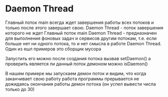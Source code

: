 # Daemon Thread

Главный поток main всегда ждет завершения работы всех потоков и только после этого завершает свою.
Daemon Thread - поток завершения которого не ждет Главный поток main
Daemon Thread - предназначен для выполнения фоновых задач и сервисов другим потокам, т.е. если больше нет ни одного потока, то и нет смысла в работе Daemon Thread.
Один из ешл примеров это сборщик мусора

Запустить его можно после создания потока вызвав setDaemon()
а проверить является ли данный поток демоном можно isDaemon()

В нашем примере мы запускаем демон поток и видим, что когда заканчивает свою работу работа программы прерывается не дожидаясь окончания работы демон потока (он успел вывести числа только до 30)
